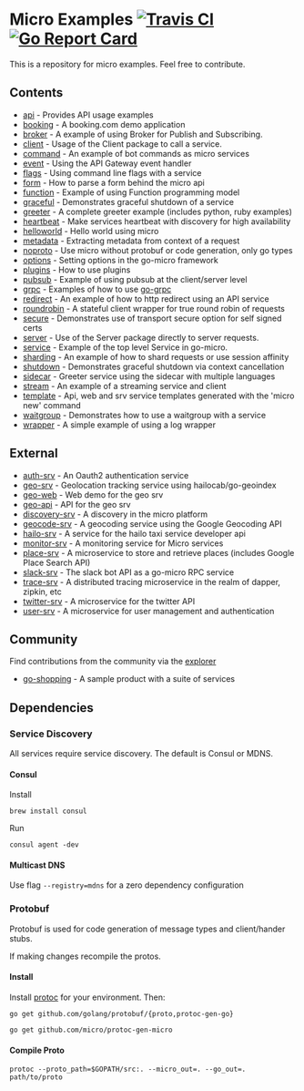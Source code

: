 # Micro Examples  [![Travis CI](https://travis-ci.org/micro/examples.svg?branch=master)](https://travis-ci.org/micro/examples) [![Go Report Card](https://goreportcard.com/badge/micro/examples)](https://goreportcard.com/report/github.com/micro/examples)

This is a repository for micro examples. Feel free to contribute.

## Contents

- [api](api) - Provides API usage examples
- [booking](booking) - A booking.com demo application
- [broker](broker) - A example of using Broker for Publish and Subscribing.
- [client](client) - Usage of the Client package to call a service.
- [command](command) - An example of bot commands as micro services
- [event](event) - Using the API Gateway event handler
- [flags](flags) - Using command line flags with a service
- [form](form) - How to parse a form behind the micro api
- [function](function) - Example of using Function programming model
- [graceful](graceful) - Demonstrates graceful shutdown of a service
- [greeter](greeter) - A complete greeter example (includes python, ruby examples)
- [heartbeat](heartbeat) - Make services heartbeat with discovery for high availability
- [helloworld](helloworld) - Hello world using micro
- [metadata](metadata) - Extracting metadata from context of a request
- [noproto](noproto) - Use micro without protobuf or code generation, only go types
- [options](options) - Setting options in the go-micro framework
- [plugins](plugins) - How to use plugins
- [pubsub](pubsub) - Example of using pubsub at the client/server level
- [grpc](grpc) - Examples of how to use [go-grpc](https://github.com/micro/go-grpc)
- [redirect](redirect) - An example of how to http redirect using an API service
- [roundrobin](roundrobin) - A stateful client wrapper for true round robin of requests
- [secure](secure) - Demonstrates use of transport secure option for self signed certs
- [server](server) - Use of the Server package directly to server requests.
- [service](service) - Example of the top level Service in go-micro.
- [sharding](sharding) - An example of how to shard requests or use session affinity
- [shutdown](shutdown) - Demonstrates graceful shutdown via context cancellation
- [sidecar](sidecar) - Greeter service using the sidecar with multiple languages
- [stream](stream) - An example of a streaming service and client
- [template](template) - Api, web and srv service templates generated with the 'micro new' command
- [waitgroup](waitgroup) - Demonstrates how to use a waitgroup with a service
- [wrapper](wrapper) - A simple example of using a log wrapper

## External

- [auth-srv](https://github.com/micro/auth-srv) - An Oauth2 authentication service
- [geo-srv](https://github.com/micro/geo-srv) - Geolocation tracking service using hailocab/go-geoindex
- [geo-web](https://github.com/micro/geo-web) - Web demo for the geo srv
- [geo-api](https://github.com/micro/geo-api) - API for the geo srv
- [discovery-srv](https://github.com/micro/discovery-srv) - A discovery in the micro platform
- [geocode-srv](https://github.com/micro/geocode-srv) - A geocoding service using the Google Geocoding API
- [hailo-srv](https://github.com/micro/hailo-srv) - A service for the hailo taxi service developer api
- [monitor-srv](https://github.com/micro/monitor-srv) - A monitoring service for Micro services
- [place-srv](https://github.com/micro/place-srv) - A microservice to store and retrieve places (includes Google Place Search API)
- [slack-srv](https://github.com/micro/slack-srv) - The slack bot API as a go-micro RPC service
- [trace-srv](https://github.com/micro/trace-srv) - A distributed tracing microservice in the realm of dapper, zipkin, etc
- [twitter-srv](https://github.com/micro/twitter-srv) - A microservice for the twitter API
- [user-srv](https://github.com/micro/user-srv)	- A microservice for user management and authentication

## Community

Find contributions from the community via the [explorer](https://micro.mu/explore/)

- [go-shopping](https://github.com/autodidaddict/go-shopping) - A sample product with a suite of services

## Dependencies

### Service Discovery

All services require service discovery. The default is Consul or MDNS.

#### Consul

Install
```
brew install consul
```

Run
```
consul agent -dev
```

#### Multicast DNS

Use flag `--registry=mdns` for a zero dependency configuration

### Protobuf

Protobuf is used for code generation of message types and client/hander stubs.

If making changes recompile the protos.

#### Install

Install [protoc](https://github.com/google/protobuf) for your environment. Then:

```shell
go get github.com/golang/protobuf/{proto,protoc-gen-go}
```

```shell
go get github.com/micro/protoc-gen-micro
```

#### Compile Proto

```shell
protoc --proto_path=$GOPATH/src:. --micro_out=. --go_out=. path/to/proto
```

